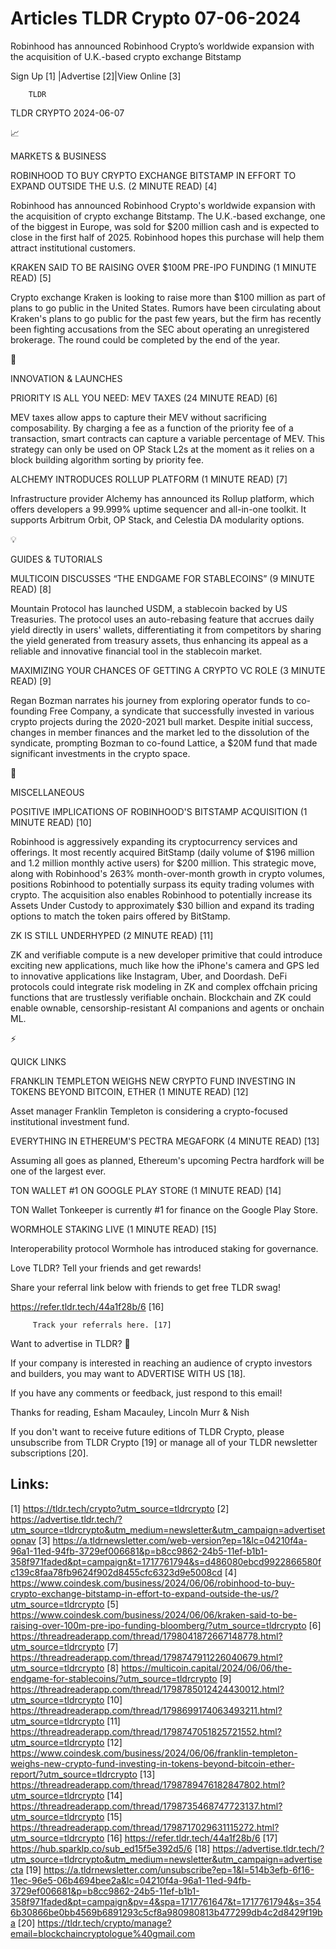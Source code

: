 # Articles TLDR Crypto 07-06-2024

Robinhood has announced Robinhood Crypto’s worldwide expansion with
the acquisition of U.K.-based crypto exchange Bitstamp  

 Sign Up [1] |Advertise [2]|View Online [3] 

		TLDR 

TLDR CRYPTO 2024-06-07

📈 

MARKETS & BUSINESS

 ROBINHOOD TO BUY CRYPTO EXCHANGE BITSTAMP IN EFFORT TO EXPAND OUTSIDE
THE U.S. (2 MINUTE READ) [4] 

 Robinhood has announced Robinhood Crypto's worldwide expansion with
the acquisition of crypto exchange Bitstamp. The U.K.-based exchange,
one of the biggest in Europe, was sold for $200 million cash and is
expected to close in the first half of 2025. Robinhood hopes this
purchase will help them attract institutional customers. 

 KRAKEN SAID TO BE RAISING OVER $100M PRE-IPO FUNDING (1 MINUTE READ)
[5] 

 Crypto exchange Kraken is looking to raise more than $100 million as
part of plans to go public in the United States. Rumors have been
circulating about Kraken's plans to go public for the past few years,
but the firm has recently been fighting accusations from the SEC about
operating an unregistered brokerage. The round could be completed by
the end of the year. 

🚀 

INNOVATION & LAUNCHES

 PRIORITY IS ALL YOU NEED: MEV TAXES (24 MINUTE READ) [6] 

 MEV taxes allow apps to capture their MEV without sacrificing
composability. By charging a fee as a function of the priority fee of
a transaction, smart contracts can capture a variable percentage of
MEV. This strategy can only be used on OP Stack L2s at the moment as
it relies on a block building algorithm sorting by priority fee. 

 ALCHEMY INTRODUCES ROLLUP PLATFORM (1 MINUTE READ) [7] 

 Infrastructure provider Alchemy has announced its Rollup platform,
which offers developers a 99.999% uptime sequencer and all-in-one
toolkit. It supports Arbitrum Orbit, OP Stack, and Celestia DA
modularity options. 

💡 

GUIDES & TUTORIALS

 MULTICOIN DISCUSSES “THE ENDGAME FOR STABLECOINS” (9 MINUTE READ)
[8] 

 Mountain Protocol has launched USDM, a stablecoin backed by US
Treasuries. The protocol uses an auto-rebasing feature that accrues
daily yield directly in users' wallets, differentiating it from
competitors by sharing the yield generated from treasury assets, thus
enhancing its appeal as a reliable and innovative financial tool in
the stablecoin market. 

 MAXIMIZING YOUR CHANCES OF GETTING A CRYPTO VC ROLE (3 MINUTE READ)
[9] 

 Regan Bozman narrates his journey from exploring operator funds to
co-founding Free Company, a syndicate that successfully invested in
various crypto projects during the 2020-2021 bull market. Despite
initial success, changes in member finances and the market led to the
dissolution of the syndicate, prompting Bozman to co-found Lattice, a
$20M fund that made significant investments in the crypto space. 

🦄 

MISCELLANEOUS

 POSITIVE IMPLICATIONS OF ROBINHOOD'S BITSTAMP ACQUISITION (1 MINUTE
READ) [10] 

 Robinhood is aggressively expanding its cryptocurrency services and
offerings. It most recently acquired BitStamp (daily volume of $196
million and 1.2 million monthly active users) for $200 million. This
strategic move, along with Robinhood's 263% month-over-month growth in
crypto volumes, positions Robinhood to potentially surpass its equity
trading volumes with crypto. The acquisition also enables Robinhood to
potentially increase its Assets Under Custody to approximately $30
billion and expand its trading options to match the token pairs
offered by BitStamp. 

 ZK IS STILL UNDERHYPED (2 MINUTE READ) [11] 

 ZK and verifiable compute is a new developer primitive that could
introduce exciting new applications, much like how the iPhone's camera
and GPS led to innovative applications like Instagram, Uber, and
Doordash. DeFi protocols could integrate risk modeling in ZK and
complex offchain pricing functions that are trustlessly verifiable
onchain. Blockchain and ZK could enable ownable, censorship-resistant
AI companions and agents or onchain ML. 

⚡ 

QUICK LINKS

 FRANKLIN TEMPLETON WEIGHS NEW CRYPTO FUND INVESTING IN TOKENS BEYOND
BITCOIN, ETHER (1 MINUTE READ) [12] 

 Asset manager Franklin Templeton is considering a crypto-focused
institutional investment fund. 

 EVERYTHING IN ETHEREUM'S PECTRA MEGAFORK (4 MINUTE READ) [13] 

 Assuming all goes as planned, Ethereum's upcoming Pectra hardfork
will be one of the largest ever. 

 TON WALLET #1 ON GOOGLE PLAY STORE (1 MINUTE READ) [14] 

 TON Wallet Tonkeeper is currently #1 for finance on the Google Play
Store. 

 WORMHOLE STAKING LIVE (1 MINUTE READ) [15] 

 Interoperability protocol Wormhole has introduced staking for
governance. 

Love TLDR? Tell your friends and get rewards!

 Share your referral link below with friends to get free TLDR swag! 

 https://refer.tldr.tech/44a1f28b/6 [16] 

		 Track your referrals here. [17] 

Want to advertise in TLDR? 📰

 If your company is interested in reaching an audience of crypto
investors and builders, you may want to ADVERTISE WITH US [18]. 

 If you have any comments or feedback, just respond to this email! 

Thanks for reading, 
Esham Macauley, Lincoln Murr & Nish 

If you don't want to receive future editions of TLDR Crypto, please
unsubscribe from TLDR Crypto [19] or manage all of your TLDR
newsletter subscriptions [20]. 

 

Links:
------
[1] https://tldr.tech/crypto?utm_source=tldrcrypto
[2] https://advertise.tldr.tech/?utm_source=tldrcrypto&utm_medium=newsletter&utm_campaign=advertisetopnav
[3] https://a.tldrnewsletter.com/web-version?ep=1&lc=04210f4a-96a1-11ed-94fb-3729ef006681&p=b8cc9862-24b5-11ef-b1b1-358f971faded&pt=campaign&t=1717761794&s=d486080ebcd9922866580fc139c8faa78fb9624f902d8455cfc6323d9e5008cd
[4] https://www.coindesk.com/business/2024/06/06/robinhood-to-buy-crypto-exchange-bitstamp-in-effort-to-expand-outside-the-us/?utm_source=tldrcrypto
[5] https://www.coindesk.com/business/2024/06/06/kraken-said-to-be-raising-over-100m-pre-ipo-funding-bloomberg/?utm_source=tldrcrypto
[6] https://threadreaderapp.com/thread/1798041872667148778.html?utm_source=tldrcrypto
[7] https://threadreaderapp.com/thread/1798747911226040679.html?utm_source=tldrcrypto
[8] https://multicoin.capital/2024/06/06/the-endgame-for-stablecoins/?utm_source=tldrcrypto
[9] https://threadreaderapp.com/thread/1798785012424430012.html?utm_source=tldrcrypto
[10] https://threadreaderapp.com/thread/1798699174063493211.html?utm_source=tldrcrypto
[11] https://threadreaderapp.com/thread/1798747051825721552.html?utm_source=tldrcrypto
[12] https://www.coindesk.com/business/2024/06/06/franklin-templeton-weighs-new-crypto-fund-investing-in-tokens-beyond-bitcoin-ether-report/?utm_source=tldrcrypto
[13] https://threadreaderapp.com/thread/1798789476182847802.html?utm_source=tldrcrypto
[14] https://threadreaderapp.com/thread/1798735468747723137.html?utm_source=tldrcrypto
[15] https://threadreaderapp.com/thread/1798717029631115272.html?utm_source=tldrcrypto
[16] https://refer.tldr.tech/44a1f28b/6
[17] https://hub.sparklp.co/sub_ed15f5e392d5/6
[18] https://advertise.tldr.tech/?utm_source=tldrcrypto&utm_medium=newsletter&utm_campaign=advertisecta
[19] https://a.tldrnewsletter.com/unsubscribe?ep=1&l=514b3efb-6f16-11ec-96e5-06b4694bee2a&lc=04210f4a-96a1-11ed-94fb-3729ef006681&p=b8cc9862-24b5-11ef-b1b1-358f971faded&pt=campaign&pv=4&spa=1717761647&t=1717761794&s=3546b30866be0bb4569b6891293c5cf8a980980813b477299db4c2d8429f19ba
[20] https://tldr.tech/crypto/manage?email=blockchaincryptologue%40gmail.com